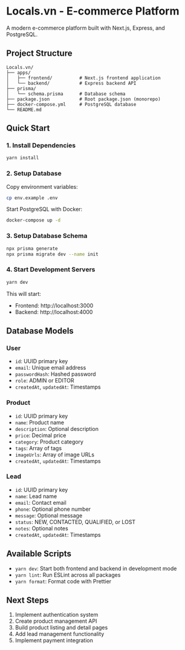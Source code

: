 # Locals.vn - E-commerce Platform

A modern e-commerce platform built with Next.js, Express, and PostgreSQL.

## Project Structure

```
Locals.vn/
├── apps/
│   ├── frontend/          # Next.js frontend application
│   └── backend/           # Express backend API
├── prisma/
│   └── schema.prisma      # Database schema
├── package.json           # Root package.json (monorepo)
├── docker-compose.yml     # PostgreSQL database
└── README.md
```

## Quick Start

### 1. Install Dependencies

```bash
yarn install
```

### 2. Setup Database

Copy environment variables:
```bash
cp env.example .env
```

Start PostgreSQL with Docker:
```bash
docker-compose up -d
```

### 3. Setup Database Schema

```bash
npx prisma generate
npx prisma migrate dev --name init
```

### 4. Start Development Servers

```bash
yarn dev
```

This will start:
- Frontend: http://localhost:3000
- Backend: http://localhost:4000

## Database Models

### User
- `id`: UUID primary key
- `email`: Unique email address
- `passwordHash`: Hashed password
- `role`: ADMIN or EDITOR
- `createdAt`, `updatedAt`: Timestamps

### Product
- `id`: UUID primary key
- `name`: Product name
- `description`: Optional description
- `price`: Decimal price
- `category`: Product category
- `tags`: Array of tags
- `imageUrls`: Array of image URLs
- `createdAt`, `updatedAt`: Timestamps

### Lead
- `id`: UUID primary key
- `name`: Lead name
- `email`: Contact email
- `phone`: Optional phone number
- `message`: Optional message
- `status`: NEW, CONTACTED, QUALIFIED, or LOST
- `notes`: Optional notes
- `createdAt`, `updatedAt`: Timestamps

## Available Scripts

- `yarn dev`: Start both frontend and backend in development mode
- `yarn lint`: Run ESLint across all packages
- `yarn format`: Format code with Prettier

## Next Steps

1. Implement authentication system
2. Create product management API
3. Build product listing and detail pages
4. Add lead management functionality
5. Implement payment integration
